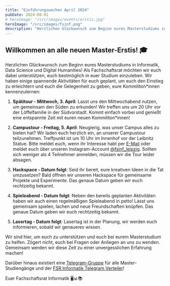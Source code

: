 ```yaml
---
title: "Einführungswochen April 2024"
pubDate: 2024-08-01
# heroImage: "/src/images/events/erstis.jpg"
heroImage: "/src/images/fsinf.png"
description: "Herzlichen Glückwunsch zum Beginn eures Masterstudiums in Informatik, Data Science und Digital Humanities! Als Fachschaftsrat möchten wir euch dabei unterstützen, euch bestmöglich in euer Studium einzuleben."
---
```


## Willkommen an alle neuen Master-Erstis! 🎓

Herzlichen Glückwunsch zum Beginn eures Masterstudiums in Informatik, Data Science und Digital Humanities! Als Fachschaftsrat möchten wir euch dabei unterstützen, euch bestmöglich in euer Studium einzuleben. Wir haben einige spannende Aktivitäten für euch geplant, um euch den Einstieg zu erleichtern und euch die Gelegenheit zu geben, eure Kommiliton\*innen kennenzulernen:

1. **Spätitour - Mittwoch, 3. April**: Lasst uns den Mittwochabend nutzen, um gemeinsam den Süden zu erkunden! Wir treffen uns um 20 Uhr vor der Löffelfamilie in der Südvorstadt. Kommt einfach vorbei und genießt eine entspannte Zeit mit euren neuen Kommiliton\*innen!

2. **Campustour - Freitag, 5. April**: Neugierig, was unser Campus alles zu bieten hat? Wir laden euch herzlich ein, an unserer Campustour teilzunehmen. Treffpunkt ist um 10 Uhr im Innenhof vor der Leibnitz Statue. Bitte meldet euch, wenn ihr Interesse habt per <a href="mailto:fsinf@fsinf.informatik.uni-leipzig.de">E-Mail</a> oder meldet euch über unseren Instagram-Account <a href="https://www.instagram.com/fsinf_leipzig/">@fsinf_leipzig</a>. Sollten sich weniger als 4 Teilnehmer anmelden, müssen wir die Tour leider absagen.

3. **Hackspace - Datum folgt**: Seid ihr bereit, eure kreativen Ideen in die Tat umzusetzen? Bald öffnen wir unseren Hackspace für gemeinsame Projekte und Experimente. Das genaue Datum geben wir euch rechtzeitig bekannt.

4. **Spieleabend - Datum folgt**: Neben den bereits geplanten Aktivitäten haben wir auch einen regelmäßigen Spieleabend in petto! Lasst uns gemeinsam spielen, lachen und neue Freundschaften knüpfen. Das genaue Datum geben wir euch rechtzeitig bekannt.

5. **Lasertag - Datum folgt**: Lasertag ist in der Planung, wir werden euch informieren, sobald wir genaueres wissen.

Wir sind hier, um euch zu unterstützen und euch bei eurem Masterstudium zu helfen. Zögert nicht, euch bei Fragen oder Anliegen an uns zu wenden. Gemeinsam werden wir diese Zeit zu einer unvergesslichen Erfahrung machen!

Darüber hinaus existiert eine <a href="https://t.me/joinchat/H3HeZcsagXQ0OGQ6">Telegram-Gruppe</a> für alle Master-Studiengänge und der <a href="https://t.me/fsinfLeipzig">FSR Informatik Telegram Verteiler</a>!

Euer Fachschaftsrat Informatik 🖥️📊📚
